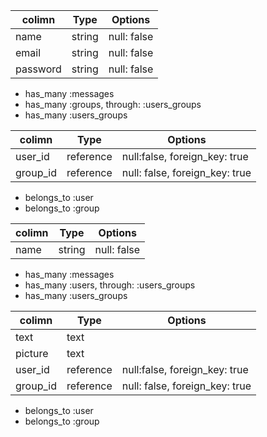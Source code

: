 <!-- ChatSpace DB設計 -->
<!-- usersテーブル -->
|colimn|Type|Options|
|------|----|-------|
|name|string|null: false|
|email|string|null: false|
|password|string|null: false| 
<!-- association -->
- has_many :messages
- has_many :groups, through: :users_groups
- has_many :users_groups

<!-- users_groupテーブル -->
|colimn|Type|Options|
|------|----|-------|
|user_id|reference|null:false, foreign_key: true|
|group_id|reference|null: false, foreign_key: true|
<!-- association -->
- belongs_to :user
- belongs_to :group

<!-- groupsテーブル -->
|colimn|Type|Options|
|------|----|-------|
|name|string|null: false|
<!-- association -->
- has_many :messages
- has_many :users, through: :users_groups
- has_many :users_groups

<!-- messagesテーブル -->
|colimn|Type|Options|
|------|----|-------|
|text|text|
|picture|text|
|user_id|reference|null:false, foreign_key: true|
|group_id|reference|null: false, foreign_key: true|
<!-- association -->
- belongs_to :user
- belongs_to :group

